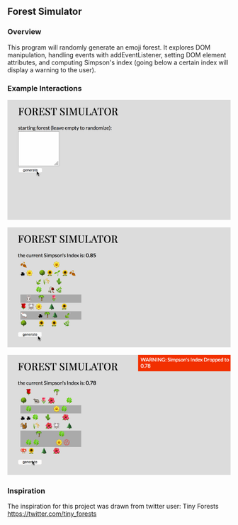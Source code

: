 ## Forest Simulator

### Overview

This program will randomly generate an emoji forest. It explores DOM manipulation, handling events with addEventListener, setting DOM element attributes, and computing Simpson's index (going below a certain index will display a warning to the user). 


### Example Interactions


![Alt text](https://github.com/MarekKoz/Forest-Simulator/blob/master/pics/example1.gif "Example 1")


![Alt text](https://github.com/MarekKoz/Forest-Simulator/blob/master/pics/renamed.gif "Example 2")


![Alt text](https://github.com/MarekKoz/Forest-Simulator/blob/master/pics/warning.gif "Example 3")

### Inspiration

The inspiration for this project was drawn from twitter user: Tiny Forests
https://twitter.com/tiny_forests
